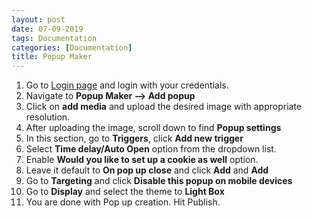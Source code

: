 ```yaml
---
layout: post
date: 07-09-2019 
tags: Documentation
categories: [Documentation]
title: Popup Maker
---
```


1. Go to [Login page](http://kmit.in/emagazine/wp-admin/) and login with your credentials.
2. Navigate to **Popup Maker --> Add popup**
3. Click on **add media** and upload the desired image with appropriate resolution.
4. After uploading the image, scroll down to find **Popup settings**
5. In this section, go to **Triggers**, click **Add new trigger**
6. Select **Time delay/Auto Open** option from the dropdown list.
7. Enable **Would you like to set up a cookie as well** option.
8. Leave it default to **On pop up close** and click **Add** and **Add**
9. Go to **Targeting** and click **Disable this popup on mobile devices**
10. Go to **Display** and select the theme to **Light Box**
11. You are done with Pop up creation. Hit Publish.



